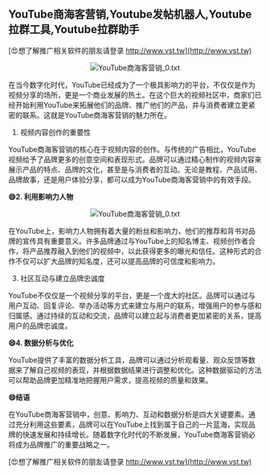 ## **YouTube商海客营销,Youtube发帖机器人,Youtube拉群工具,Youtube拉群助手**

[😍想了解推广相关软件的朋友请登录 http://www.vst.tw](http://www.vst.tw)

 <center><img src="https://vst.tw/MP4/tuiguang/png/2.png" alt="YouTube商海客营销_0.txt"></center>

在当今数字化时代，YouTube已经成为了一个极具影响力的平台，不仅仅是作为视频分享的场所，更是一个商业发展的热土。在这个巨大的视频社区中，商家们已经开始利用YouTube来拓展他们的品牌、推广他们的产品，并与消费者建立更紧密的联系。这就是YouTube商海客营销的魅力所在。

1. 视频内容创作的重要性

YouTube商海客营销的核心在于视频内容的创作。与传统的广告相比，YouTube视频给予了品牌更多的创意空间和表现形式。品牌可以通过精心制作的视频内容来展示产品的特点、品牌的文化，甚至是与消费者的互动。无论是教程、产品试用、品牌故事，还是用户体验分享，都可以成为YouTube商海客营销中的有效手段。

**😄2. 利用影响力人物**

 <center><img src="https://vst.tw/MP4/tuiguang/png/8.png" alt="YouTube商海客营销_0.txt"></center>

在YouTube上，影响力人物拥有着大量的粉丝和影响力，他们的推荐和背书对品牌的宣传具有重要意义。许多品牌通过与YouTube上的知名博主、视频创作者合作，将产品推荐融入到他们的视频中，以此获得更多的曝光和信任。这种形式的合作不仅可以扩大品牌的知名度，还可以提高品牌的可信度和影响力。

3. 社区互动与建立品牌忠诚度

YouTube不仅仅是一个视频分享的平台，更是一个庞大的社区。品牌可以通过与用户互动、回复评论、举办活动等方式来建立与用户的联系，增强用户的参与感和归属感。通过持续的互动和交流，品牌可以建立起与消费者更加紧密的关系，提高用户的品牌忠诚度。

**😄4. 数据分析与优化**

YouTube提供了丰富的数据分析工具，品牌可以通过分析观看量、观众反馈等数据来了解自己视频的表现，并根据数据结果进行调整和优化。这种数据驱动的方法可以帮助品牌更加精准地把握用户需求，提高视频的质量和效果。

**😄结语**

在YouTube商海客营销中，创意、影响力、互动和数据分析是四大关键要素。通过充分利用这些要素，品牌可以在YouTube上找到属于自己的一片蓝海，实现品牌的快速发展和持续增长。随着数字化时代的不断发展，YouTube商海客营销必将成为品牌推广的重要战略之一。

[😍想了解推广相关软件的朋友请登录 http://www.vst.tw](http://www.vst.tw)



